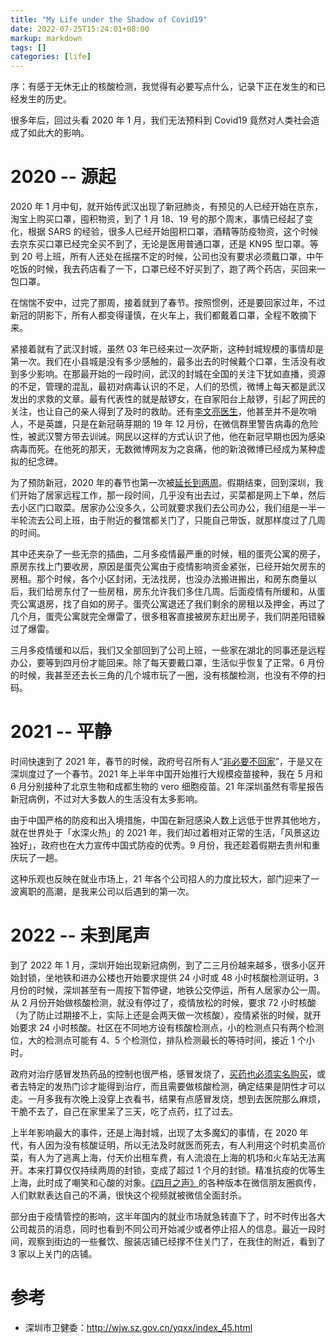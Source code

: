 ```yaml
---
title: "My Life under the Shadow of Covid19"
date: 2022-07-25T15:24:01+08:00
markup: markdown
tags: []
categories: [life]
---
```


序：有感于无休无止的核酸检测，我觉得有必要写点什么，记录下正在发生的和已经发生的历史。

很多年后，回过头看 2020 年 1 月，我们无法预料到 Covid19 竟然对人类社会造成了如此大的影响。

<!--more-->

# 2020 -- 源起

2020 年 1 月中旬，就开始传武汉出现了新冠肺炎，有预见的人已经开始在京东，淘宝上购买口罩，囤积物资，到了 1 月 18、19 号的那个周末，事情已经起了变化，根据 SARS 的经验，很多人已经开始囤积口罩，酒精等防疫物资，这个时候去京东买口罩已经完全买不到了，无论是医用普通口罩，还是 KN95 型口罩。等到 20 号上班，所有人还处在摇摆不定的时候，公司也没有要求必须戴口罩，中午吃饭的时候，我去药店看了一下，口罩已经不好买到了，跑了两个药店，买回来一包口罩。

在惴惴不安中，过完了那周，接着就到了春节。按照惯例，还是要回家过年，不过新冠的阴影下，所有人都变得谨慎，在火车上，我们都戴着口罩，全程不敢摘下来。

紧接着就有了武汉封城，虽然 03 年已经来过一次萨斯，这种封城规模的事情却是第一次。我们在小县城是没有多少感触的，最多出去的时候戴个口罩，生活没有收到多少影响。在那最开始的一段时间，武汉的封城在全国的关注下犹如直播，资源的不足，管理的混乱，最初对病毒认识的不足，人们的恐慌，微博上每天都是武汉发出的求救的文章。最有代表性的就是敲锣女，在自家阳台上敲锣，引起了网民的关注，也让自己的亲人得到了及时的救助。还有[李文亮医生](https://zh.wikipedia.org/wiki/%E6%9D%8E%E6%96%87%E4%BA%AE)，他甚至并不是吹哨人，不是英雄，只是在新冠萌芽期的 19 年 12 月份，在微信群里警告病毒的危险性，被武汉警方带去训诫。网民以这样的方式认识了他，他在新冠早期也因为感染病毒而死。在他死的那天，无数微博网友为之哀痛，他的新浪微博已经成为某种虚拟的纪念碑。

为了预防新冠，2020 年的春节也第一次被[延长到两周](http://www.gov.cn/zhengce/content/2020-01/27/content_5472352.htm)。假期结束，回到深圳，我们开始了居家远程工作，那一段时间，几乎没有出去过，买菜都是网上下单，然后去小区门口取菜。居家办公没多久，公司就要求我们去公司办公，我们组是一半一半轮流去公司上班，由于附近的餐馆都关门了，只能自己带饭，就那样度过了几周的时间。

其中还夹杂了一些无奈的插曲，二月多疫情最严重的时候，租的蛋壳公寓的房子，原房东找上门要收房，原因是蛋壳公寓由于疫情影响资金紧张，已经开始欠房东的房租。那个时候，各个小区封闭，无法找房，也没办法搬进搬出，和房东商量以后，我们给房东付了一些房租，房东允许我们多住几周。后面疫情有所缓和，从蛋壳公寓退房，找了自如的房子。蛋壳公寓退还了我们剩余的房租以及押金，再过了几个月，蛋壳公寓就完全爆雷了，很多租客直接被房东赶出房子，我们阴差阳错躲过了爆雷。

三月多疫情缓和以后，我们又全部回到了公司上班，一些家在湖北的同事还是远程办公，要等到四月份才能回来。除了每天要戴口罩，生活似乎恢复了正常。6 月份的时候，我甚至还去长三角的几个城市玩了一圈，没有核酸检测，也没有不停的扫码。

# 2021 -- 平静

时间快速到了 2021 年，春节的时候，政府号召所有人“[非必要不回家](http://www.gov.cn/xinwen/2021-01/30/content_5583680.htm)”，于是又在深圳度过了一个春节。2021 年上半年中国开始推行大规模疫苗接种，我在 5 月和 6 月分别接种了北京生物和成都生物的 vero 细胞疫苗。21 年深圳虽然有零星报告新冠病例，不过对大多数人的生活没有太多影响。

由于中国严格的防疫和出入境措施，中国在新冠感染人数上远低于世界其他地方，就在世界处于「水深火热」的 2021 年，我们却过着相对正常的生活，「风景这边独好」，政府也在大力宣传中国式防疫的优秀。9 月份，我还趁着假期去贵州和重庆玩了一趟。

这种乐观也反映在就业市场上，21 年各个公司招人的力度比较大，部门迎来了一波离职的高潮，是我来公司以后遇到的第一次。

# 2022 -- 未到尾声

到了 2022 年 1 月，深圳开始出现新冠病例，到了二三月份越来越多，很多小区开始封锁，坐地铁和进办公楼也开始要求提供 24 小时或 48 小时核酸检测证明，3 月份的时候，深圳甚至有一周按下暂停键，地铁公交停运，所有人居家办公一周。从 2 月份开始做核酸检测，就没有停过了，疫情放松的时候，要求 72 小时核酸（为了防止过期接不上，实际上还是会两天做一次核酸），疫情紧张的时候，就开始要求 24 小时核酸。社区在不同地方设有核酸检测点，小的检测点只有两个检测位，大的检测点可能有 4、5 个检测位，排队检测最长的等待时间，接近 1 个小时。

政府对治疗感冒发热药品的控制也很严格，感冒发烧了，[买药也必须实名购买](https://www.chinanews.com.cn/cj/2021/10-24/9594024.shtml)，或者去特定的发热门诊才能得到治疗，而且需要做核酸检测，确定结果是阴性才可以走。一月多我有次晚上没穿上衣看书，结果有点感冒发烧，想到去医院那么麻烦，干脆不去了，自己在家里呆了三天，吃了点药，扛了过去。

上半年影响最大的事件，还是上海封城，出现了太多魔幻的事情，在 2020 年代，有人因为没有核酸证明，所以无法及时就医而死去，有人利用这个时机卖高价菜，有人为了逃离上海，付天价出租车费，有人流浪在上海的机场和火车站无法离开。本来打算仅仅持续两周的封锁，变成了超过 1 个月的封锁。精准抗疫的优等生上海，此时成了嘲笑和心酸的对象。[《四月之声》](https://www.youtube.com/watch?v=38_thLXNHY8)的各种版本在微信朋友圈疯传，人们默默表达自己的不满，很快这个视频就被微信全面封杀。

部分由于疫情管控的影响，这半年国内的就业市场就急转直下了，时不时传出各大公司裁员的消息，同时也看到不同公司开始减少或者停止招人的信息。最近一段时间，观察到街边的一些餐饮、服装店铺已经撑不住关门了，在我住的附近，看到了 3 家以上关门的店铺。

# 参考

+ 深圳市卫健委：http://wjw.sz.gov.cn/yqxx/index_45.html
